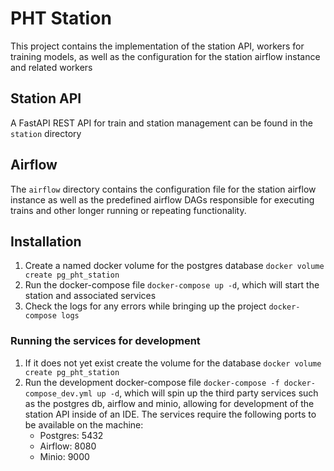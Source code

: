 # PHT Station
This project contains the implementation of the station API, workers for training models, as well as the configuration for the station airflow instance and related workers

## Station API
A FastAPI REST API for train and station management can be found in the `station` directory

## Airflow
The `airflow` directory contains the configuration file for the station airflow instance as well as the predefined airflow
DAGs responsible for executing trains and other longer running or repeating functionality.

## Installation
1. Create a named docker volume for the postgres database `docker volume create pg_pht_station`
1. Run the docker-compose file `docker-compose up -d`, which will start the station and associated services
1. Check the logs for any errors while bringing up the project `docker-compose logs`

### Running the services for development
1. If it does not yet exist create the volume for the database `docker volume create pg_pht_station`
1. Run the development docker-compose file `docker-compose -f docker-compose_dev.yml up -d`, which will spin up the third
party services such as the postgres db, airflow and minio, allowing for development of the station API inside of an IDE.
   The services require the following ports to be available on the machine:
   - Postgres: 5432
   - Airflow: 8080
   - Minio: 9000 

   
